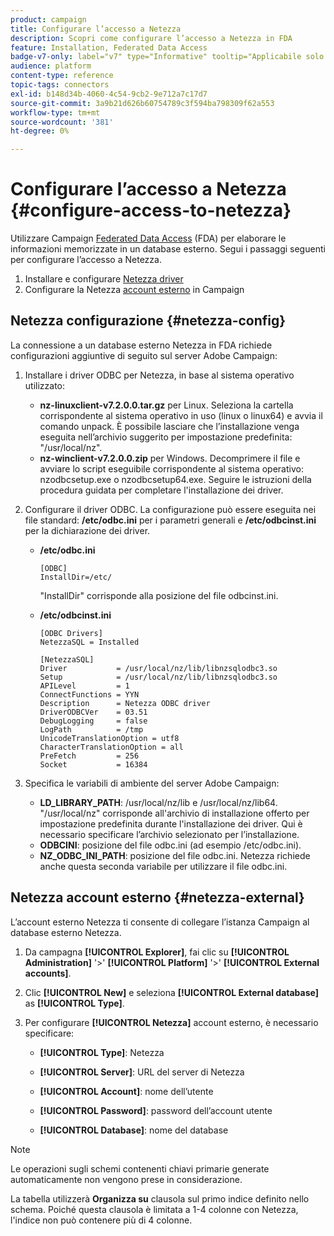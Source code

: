 ```yaml
---
product: campaign
title: Configurare l’accesso a Netezza
description: Scopri come configurare l’accesso a Netezza in FDA
feature: Installation, Federated Data Access
badge-v7-only: label="v7" type="Informative" tooltip="Applicabile solo a Campaign Classic v7"
audience: platform
content-type: reference
topic-tags: connectors
exl-id: b148d34b-4060-4c54-9cb2-9e712a7c17d7
source-git-commit: 3a9b21d626b60754789c3f594ba798309f62a553
workflow-type: tm+mt
source-wordcount: '381'
ht-degree: 0%

---
```


# Configurare l’accesso a Netezza {#configure-access-to-netezza}



Utilizzare Campaign [Federated Data Access](../../installation/using/about-fda.md) (FDA) per elaborare le informazioni memorizzate in un database esterno. Segui i passaggi seguenti per configurare l’accesso a Netezza.

1. Installare e configurare [Netezza driver](#netezza-config)
1. Configurare la Netezza [account esterno](#netezza-external) in Campaign

## Netezza configurazione {#netezza-config}

La connessione a un database esterno Netezza in FDA richiede configurazioni aggiuntive di seguito sul server Adobe Campaign:

1. Installare i driver ODBC per Netezza, in base al sistema operativo utilizzato:

   * **nz-linuxclient-v7.2.0.0.tar.gz** per Linux. Seleziona la cartella corrispondente al sistema operativo in uso (linux o linux64) e avvia il comando unpack. È possibile lasciare che l’installazione venga eseguita nell’archivio suggerito per impostazione predefinita: &quot;/usr/local/nz&quot;.
   * **nz-winclient-v7.2.0.0.zip** per Windows. Decomprimere il file e avviare lo script eseguibile corrispondente al sistema operativo: nzodbcsetup.exe o nzodbcsetup64.exe. Seguire le istruzioni della procedura guidata per completare l&#39;installazione dei driver.

1. Configurare il driver ODBC. La configurazione può essere eseguita nei file standard: **/etc/odbc.ini** per i parametri generali e **/etc/odbcinst.ini** per la dichiarazione dei driver.

   * **/etc/odbc.ini**

     ```
     [ODBC]
     InstallDir=/etc/
     ```

     &quot;InstallDir&quot; corrisponde alla posizione del file odbcinst.ini.

   * **/etc/odbcinst.ini**

     ```
     [ODBC Drivers]
     NetezzaSQL = Installed
     
     [NetezzaSQL]
     Driver           = /usr/local/nz/lib/libnzsqlodbc3.so
     Setup            = /usr/local/nz/lib/libnzsqlodbc3.so
     APILevel         = 1
     ConnectFunctions = YYN
     Description      = Netezza ODBC driver
     DriverODBCVer    = 03.51
     DebugLogging     = false
     LogPath          = /tmp
     UnicodeTranslationOption = utf8
     CharacterTranslationOption = all
     PreFetch         = 256
     Socket           = 16384
     ```

1. Specifica le variabili di ambiente del server Adobe Campaign:

   * **LD_LIBRARY_PATH**: /usr/local/nz/lib e /usr/local/nz/lib64. &quot;/usr/local/nz&quot; corrisponde all&#39;archivio di installazione offerto per impostazione predefinita durante l&#39;installazione dei driver. Qui è necessario specificare l’archivio selezionato per l’installazione.
   * **ODBCINI**: posizione del file odbc.ini (ad esempio /etc/odbc.ini).
   * **NZ_ODBC_INI_PATH**: posizione del file odbc.ini. Netezza richiede anche questa seconda variabile per utilizzare il file odbc.ini.

## Netezza account esterno {#netezza-external}

L’account esterno Netezza ti consente di collegare l’istanza Campaign al database esterno Netezza.

1. Da campagna **[!UICONTROL Explorer]**, fai clic su **[!UICONTROL Administration]** &#39;>&#39; **[!UICONTROL Platform]** &#39;>&#39; **[!UICONTROL External accounts]**.

1. Clic **[!UICONTROL New]** e seleziona **[!UICONTROL External database]** as **[!UICONTROL Type]**.

1. Per configurare **[!UICONTROL Netezza]** account esterno, è necessario specificare:

   * **[!UICONTROL Type]**: Netezza

   * **[!UICONTROL Server]**: URL del server di Netezza

   * **[!UICONTROL Account]**: nome dell’utente

   * **[!UICONTROL Password]**: password dell’account utente

   * **[!UICONTROL Database]**: nome del database

>[!NOTE]
>
>Le operazioni sugli schemi contenenti chiavi primarie generate automaticamente non vengono prese in considerazione.
>
>La tabella utilizzerà **Organizza su** clausola sul primo indice definito nello schema. Poiché questa clausola è limitata a 1-4 colonne con Netezza, l&#39;indice non può contenere più di 4 colonne.
